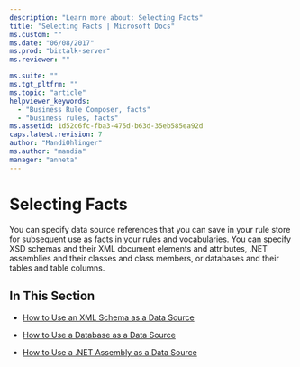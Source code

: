 ```yaml
---
description: "Learn more about: Selecting Facts"
title: "Selecting Facts | Microsoft Docs"
ms.custom: ""
ms.date: "06/08/2017"
ms.prod: "biztalk-server"
ms.reviewer: ""

ms.suite: ""
ms.tgt_pltfrm: ""
ms.topic: "article"
helpviewer_keywords: 
  - "Business Rule Composer, facts"
  - "business rules, facts"
ms.assetid: 1d52c6fc-fba3-475d-b63d-35eb585ea92d
caps.latest.revision: 7
author: "MandiOhlinger"
ms.author: "mandia"
manager: "anneta"
---
```

# Selecting Facts
You can specify data source references that you can save in your rule store for subsequent use as facts in your rules and vocabularies. You can specify XSD schemas and their XML document elements and attributes, .NET assemblies and their classes and class members, or databases and their tables and table columns.  
  
## In This Section  
  
-   [How to Use an XML Schema as a Data Source](../core/how-to-use-an-xml-schema-as-a-data-source.md)  
  
-   [How to Use a Database as a Data Source](../core/how-to-use-a-database-as-a-data-source.md)  
  
-   [How to Use a .NET Assembly as a Data Source](../core/how-to-use-a-net-assembly-as-a-data-source.md)
